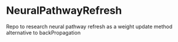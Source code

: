 # NeuralPathwayRefresh
Repo to research neural pathway refresh as a weight update method alternative to backPropagation
